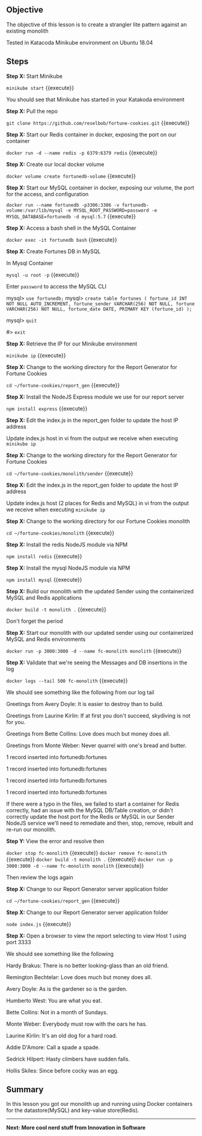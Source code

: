 ## Objective
The objective of this lesson is to create a strangler lite pattern against an existing monolith

Tested in Katacoda Minikube environment on Ubuntu 18.04

## Steps

**Step X:** Start Minikube

`minikube start` {{execute}}

You should see that Minikube has started in your Katakoda environment

**Step X:** Pull the repo

`git clone https://github.com/reselbob/fortune-cookies.git` {{execute}}

**Step X:** Start our Redis container in docker, exposing the port on our container

`docker run -d --name redis -p 6379:6379 redis` {{execute}}

**Step X:** Create our local docker volume

`docker volume create fortunedb-volume` {{execute}}

**Step X:** Start our MySQL container in docker, exposing our volume, the port for the access, and configuration

`docker run --name fortunedb -p3306:3306 -v fortunedb-volume:/var/lib/mysql -e MYSQL_ROOT_PASSWORD=password -e MYSQL_DATABASE=fortunedb -d mysql:5.7` {{execute}}

**Step X:** Access a bash shell in the MySQL Container

`docker exec -it fortunedb bash` {{execute}}

**Step X:** Create Fortunes DB in MySQL

In Mysql Container

`mysql -u root -p` {{execute}}

Enter `password` to access the MySQL CLI

mysql> `use fortunedb;`
mysql> 
`create table fortunes (
    fortune_id INT NOT NULL AUTO_INCREMENT,
    fortune_sender VARCHAR(256) NOT NULL,
    fortune VARCHAR(256) NOT NULL,
    fortune_date DATE,
    PRIMARY KEY (fortune_id)
     );`
     
 mysql> `quit`
 
 #> `exit`

**Step X:**  Retrieve the IP for our Minikube environment
 
`minikube ip` {{execute}}

**Step X:** Change to the working directory for the Report Generator for Fortune Cookies

`cd ~/fortune-cookies/report_gen` {{execute}}

**Step X:** Install the NodeJS Express module we use for our report server

`npm install express` {{execute}}

**Step X:** Edit the index.js in the report_gen folder to update the host IP address

Update index.js host in vi from the output we receive when executing `minikube ip` 


**Step X:** Change to the working directory for the Report Generator for Fortune Cookies

`cd ~/fortune-cookies/monolith/sender` {{execute}}

**Step X:** Edit the index.js in the report_gen folder to update the host IP address

Update index.js host (2 places for Redis and MySQL) in vi from the output we receive when executing `minikube ip` 


**Step X:** Change to the working directory for our Fortune Cookies monolith

`cd ~/fortune-cookies/monolith` {{execute}}

**Step X:** Install the redis NodeJS module via NPM

`npm install redis` {{execute}}

**Step X:** Install the mysql NodeJS module via NPM

`npm install mysql` {{execute}}

**Step X:** Build our monolith with the updated Sender using the containerized MySQL and Redis applications

`docker build -t monolith .` {{execute}}

Don't forget the period

**Step X:** Start our monolith with our updated sender using our containerized MySQL and Redis environments

`docker run -p 3000:3000 -d --name fc-monolith monolith` {{execute}}

**Step X:** Validate that we're seeing the Messages and DB insertions in the log

`docker logs --tail 500 fc-monolith` {{execute}}

We should see something like the following from our log tail

Greetings from Avery Doyle: It is easier to destroy than to build.

Greetings from Laurine Kirlin: If at first you don't succeed, skydiving is not for you.

Greetings from Bette Collins: Love does much but money does all.

Greetings from Monte Weber: Never quarrel with one's bread and butter.

1 record inserted into fortunedb:fortunes

1 record inserted into fortunedb:fortunes

1 record inserted into fortunedb:fortunes

1 record inserted into fortunedb:fortunes


If there were a typo in the files, we failed to start a container for Redis correctly, had an issue with the MySQL DB/Table creation, or didn't correctly update the host port for the Redis or MySQL in our Sender NodeJS service we'll need to remediate and then, stop, remove, rebuilt and re-run our monolith.

**Step Y:** View the error and resolve then

`docker stop fc-monolith` {{execute}}
`docker remove fc-monolith` {{execute}}
`docker build -t monolith .` {{execute}}
`docker run -p 3000:3000 -d --name fc-monolith monolith` {{execute}}

Then review the logs again

**Step X:** Change to our Report Generator server application folder

`cd ~/fortune-cookies/report_gen` {{execute}}


**Step X:** Change to our Report Generator server application folder

`node index.js` {{execute}}


**Step X:** Open a browser to view the report selecting to view Host 1 using port 3333

We should see something like the following

Hardy Brakus: There is no better looking-glass than an old friend.

Remington Bechtelar: Love does much but money does all.

Avery Doyle: As is the gardener so is the garden.

Humberto West: You are what you eat.

Bette Collins: Not in a month of Sundays.

Monte Weber: Everybody must row with the oars he has.

Laurine Kirlin: It's an old dog for a hard road.

Addie D'Amore: Call a spade a spade.

Sedrick Hilpert: Hasty climbers have sudden falls.

Hollis Skiles: Since before cocky was an egg.


## Summary

In this lesson you got our monolith up and running using Docker containers for the datastore(MySQL) and key-value store(Redis). 

----


**Next: More cool nerd stuff from Innovation in Software**
